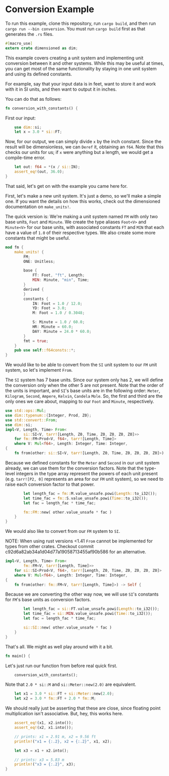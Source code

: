 # Conversion Example

To run this example, clone this repository, run `cargo build`, and then run `cargo run --bin
conversion`. You must run `cargo build` first as that generates the `.rs` files.

```rust
#[macro_use]
extern crate dimensioned as dim;
```

This example covers creating a unit system and implementing unit conversion between it and other
systems. While this may be useful at times, you can get most of the same functionality by staying
in one unit system and using its defined constants.

For example, say that your input data is in feet, want to store it and work with it in SI units,
and then want to output it in inches.

You can do that as follows:

```rust
fn conversion_with_constants() {
```

First our input:

```rust
    use dim::si;
    let x = 3.0 * si::FT;
```

Now, for our output, we can simply divide `x` by the inch constant. Since the result will be
dimensionless, we can `Deref` it, obtaining an `f64`. Note that this checks our units for us; if
`x` were anything but a length, we would get a compile-time error.

```rust
    let out: f64 = *(x / si::IN);
    assert_eq!(out, 36.0);
}
```

That said, let's get on with the example you came here for.

First, let's make a new unit system. It's just a demo, so we'll make a simple one. If you want the
details on how this works, check out the dimensioned documentation on `make_units!`.

The quick version is: We're making a unit system named `FM` with only two base units, `Foot` and
`Minute`. We create the type aliases `Foot<V>` and `Minute<V>` for our base units, with associated
constants `FT` and `MIN` that each have a value of `1.0` of their respective types. We also create
some more constants that might be useful.

```rust
mod fm {
    make_units! {
        FM;
        ONE: Unitless;

        base {
            FT: Foot, "ft", Length;
            MIN: Minute, "min", Time;
        }
        derived {
        }
        constants {
            IN: Foot = 1.0 / 12.0;
            YD: Foot = 3.0;
            M: Foot = 1.0 / 0.3048;

            S: Minute = 1.0 / 60.0;
            HR: Minute = 60.0;
            DAY: Minute = 24.0 * 60.0;
        }
        fmt = true;
    }
    pub use self::f64consts::*;
}
```

We would like to be able to convert from the `SI` unit system to our `FM` unit system, so let's
implement `From`.

The `SI` system has 7 base units. Since our system only has 2, we will define the conversion only
when the other 5 are not present. Note that the order of the units is important, and `SI`'s base
units are in the following order: `Meter`, `Kilogram`, `Second`, `Ampere`, `Kelvin`, `Candela`
`Mole`. So, the first and third are the only ones we care about, mapping to our `Foot` and
`Minute`, respectively.

```rust
use std::ops::Mul;
use dim::typenum::{Integer, Prod, Z0};
use std::convert::From;
use dim::si;
impl<V, Length, Time> From<
        si::SI<V, tarr![Length, Z0, Time, Z0, Z0, Z0, Z0]>>
    for fm::FM<Prod<V, f64>, tarr![Length, Time]>
    where V: Mul<f64>, Length: Integer, Time: Integer,
{
    fn from(other: si::SI<V, tarr![Length, Z0, Time, Z0, Z0, Z0, Z0]>) -> Self {
```

Because we defined constants for the `Meter` and `Second` in our unit system already, we can use
them for the conversion factors. Note that the type-level integers in the type array represent the
powers of each unit present (e.g. `tarr![P2, 0]` represents an area for our `FM` unit system), so
we need to raise each conversion factor to that power.

```rust
        let length_fac = fm::M.value_unsafe.powi(Length::to_i32());
        let time_fac = fm::S.value_unsafe.powi(Time::to_i32());
        let fac = length_fac * time_fac;

        fm::FM::new( other.value_unsafe * fac )
    }
}
```

We would also like to convert from our `FM` system to `SI`.

NOTE: When using rust versions <1.41 `From` cannot be implemented for types from other crates.
Checkout commit c92d6a82ab34a1d04d77a19058713455af90b586 for an alternative.

```rust
impl<V, Length, Time> From<
        fm::FM<V, tarr![Length, Time]>>
    for si::SI<Prod<V, f64>, tarr![Length, Z0, Time, Z0, Z0, Z0, Z0]>
    where V: Mul<f64>, Length: Integer, Time: Integer,
{
    fn from(other: fm::FM<V, tarr![Length, Time]>) -> Self {
```

Because we are converting the other way now, we will use `SI`'s constants for `FM`'s
base units as conversion factors.

```rust
        let length_fac = si::FT.value_unsafe.powi(Length::to_i32());
        let time_fac = si::MIN.value_unsafe.powi(Time::to_i32());
        let fac = length_fac * time_fac;

        si::SI::new( other.value_unsafe * fac )
    }
}
```

That's all. We might as well play around with it a bit.

```rust
fn main() {
```

Let's just run our function from before real quick first.

```rust
    conversion_with_constants();
```

Note that `2.0 * si::M` and `si::Meter::new(2.0)` are equivalent.

```rust
    let x1 = 3.0 * si::FT + si::Meter::new(2.0);
    let x2 = 3.0 * fm::FT + 2.0 * fm::M;
```

We should really just be asserting that these are close, since floating point multiplication isn't
associative. But, hey, this works here.

```rust
    assert_eq!(x1, x2.into());
    assert_eq!(x2, x1.into());

    // prints: x1 = 2.91 m, x2 = 9.56 ft
    println!("x1 = {:.2}, x2 = {:.2}", x1, x2);

    let x3 = x1 + x2.into();

    // prints: x3 = 5.83 m
    println!("x3 = {:.2}", x3);
}
```
